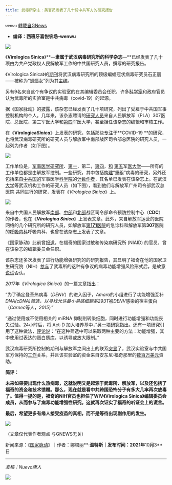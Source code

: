 ```yaml
---
title: 武毒所杂志：美官员发表了几十份中共军方的研究报告
---
```

`wenwu` [轉載自GNews](https://gnews.org/zh-hans/1572369/)

- **编译：西班牙喜悦农场–wenwu**


![](https://assets.gnews.org/wp-content/uploads/2021/10/image-55.png)

《**Virologica Sinica**》**—**隶属于武汉病毒研究所的科学杂志**—**已经发表了几十项由为共产党政权人民解放军工作的中共国研究人员，撰写的研究报告。

《Virologica Sinica》的[期刊](https://www.virosin.org/news/AimsandScope.htm)将武汉病毒研究所的顶级蝙蝠冠状病毒研究员石正丽——被称为“蝙蝠女”列为其[主编](https://www.virosin.org/news/EditorialBoard.htm)。

另有9名来自这个有争议的实验室的在其编辑委员会任职，许多[科学家](https://thenationalpulse.com/breaking/ex-cdc-chief-covid-lab-theory/)和政府官员认为武毒所的实验室是中共病毒（covid-19）的起源。

据《国家脉动》的披露，该杂志已经发表了几十项研究，列出了受雇于中共国军事控制机构的个人。几年来，该杂志聘请的[研究人员](https://www.virosin.org/news/lianjie/4356a257-b02a-4eb0-9c78-ca1a4c07f0ac_en.htm)来自人民解放军（PLA）307医院、总医院、第三军医大学和[第四](https://www.virosin.org/news/lianjie/f11f0776-703b-4114-940d-57905bdd1739_en.htm)军医大学，甚至担任该杂志的编辑和审核工作。

在《**Virologica*****Sinica***》上发表的研究，包括那些[专注](https://virosin.org/fileZGBDX/journal/article/vs/newcreate/s12250-021-00425-4.pdf)于**COVID-19 **的研究，也将武汉病毒研究所的研究人员与解放军中南部战区司令部总医院的研究人员，一起列为作者（如下图）。

![](https://assets.gnews.org/wp-content/uploads/2021/10/image-57.png)

工作单位是，[军事医学研究所](https://www.virosin.org/cn/article/id/VS19951001.0094)、[第一](https://www.virosin.org/fileZGBDX/journal/article/vs/1993/1/PDF/1993-01-03.pdf)，第二，[第四](https://www.virosin.org/fileZGBDX/journal/article/vs/2006/6/PDF/060601.pdf)，[和](https://www.virosin.org/fileup/PDF/20040201.pdf) [第五](https://www.virosin.org/fileZGBDX/journal/article/file/4f1e5be1-391c-463d-a182-b018e38d157d.pdf)军[医](https://www.virosin.org/fileZGBDX/journal/article/vs/1997/3/PDF/1997-03-05.pdf)[大学](https://www.virosin.org/fileZGBDX/journal/article/vs/2006/1/PDF/060106.pdf)——所有的工作单位都是由解放军控制。一些研究，其中包括[构建](https://www.virosin.org/fileZGBDX/journal/article/vs/2005/2/PDF/050213.pdf)“重组”病毒的研究，另外还包括来自[中共国的](https://www.virosin.org/full0/060109.pdf)军事医学[科学院](https://www.virosin.org/fileZGBDX/journal/article/vs/2006/4/PDF/060404.pdf)的[计数](https://www.virosin.org/fileZGBDX/journal/article/vs/2021/1/PDF/vs-36-1-113.pdf)[作者](https://www.virosin.org/fileZGBDX/journal/article/vs/2006/4/PDF/060416.pdf)，其名单已发表在该杂志上。在武汉[大学](https://www.virosin.org/fileZGBDX/journal/article/vs/2004/6/PDF/2004003.pdf)等武汉机构工作的研究人员（如下图），看到他们与解放军广州司令部武汉总医院 共同进行的研究，发表在《*Virologica Sinica*》上。

![](https://assets.gnews.org/wp-content/uploads/2021/10/image-59.png)

来自中共国人民解放军[南部](https://www.virosin.org/article/doi/10.1007/s12250-021-00356-0)、[中部](https://www.virosin.org/fileZGBDX/journal/article/file/0d1f8128-4b8f-4a82-ab3a-1048700895fd.pdf)和[北部](https://www.virosin.org/fileZGBDX/journal/article/file/22e033cf-49ae-40ab-9a24-f9288e853385.pdf)战区司令部命令预防控制中心（**CDC**）的作者，也在《***Virologica Sinica***》上发表文章。此外，来自解放军运营的医院网络的几个研究所的研究人员，如解放军[第](https://www.virosin.org/article/doi/10.1007/s12250-016-3914-2)[**171**](https://www.virosin.org/article/doi/10.1007/s12250-016-3914-2)[医院](https://www.virosin.org/en/article/doi/10.1007/s12250-017-4000-0)的急诊科和解放军第**307**医院的[呼吸内科](https://www.virosin.org/fileup/PDF/20140206.pdf)呼吸内科，也曾在该杂志上发表了文章。

《国家脉动》此前曾[报道](https://thenationalpulse.com/exclusive/niaid-director-on-wuhan-journal-ed-board/)，在福奇的国家过敏和传染病研究所 (NIAID) 的官员，曾在该杂志的编辑委员会任职。

该杂志还多次发表了进行功能增强研究的的研究报告，其显明了福奇在他的国家卫生研究院（NIH）[参与](https://thenationalpulse.com/exclusive/audio-fauci-funded-researcher-describes-gain-of-function-collaboration-with-wuhan-lab-reveals-nih-was-very-supportive/)了武毒所的这种有争议的病毒功能增强风险形式后，是故意[说谎](https://www.mediaite.com/tv/you-are-entirely-and-completely-incorrect-watch-faucis-epic-throwdown-with-rand-paul-on-wuhan-lab-covid-theory/)否认。

*2017*年《*Virologica Sinica*》的一篇文章[指出](https://virosin.org/fileZGBDX/journal/article/vs/2017/1/PDF/10.1007s12250-016-3902-6.pdf)：

“为了确定登革热病毒（*DENV*）的进入因子，*Amara*的小组进行了功能增强互补*DNA(cDNA)*筛选，以寻找允许最小易感细胞系*293T*被*DENV*感染的宿主蛋白（*Carnec*等人，*2015*）*”*

“通过使用或不使用相关的 miRNA 抑制剂转染细胞，同时进行功能增强和功能丧失试验。24小时后，将 Act-D 加入培养基中，”另[一项研究](https://www.virosin.org/fileZGBDX/journal/article/vs/2019/3/PDF/vs-34-3-278.pdf)指出。还有一项研究引用了这种做法，[评论说](https://www.virosin.org/fileZGBDX/journal/article/vs/2020/4/PDF/vs-35-4-363.pdf)：“在这种筛选中可以采取两种主要的方法：功能增强，其中使用过表达的蛋白质库，以诱导或放大限制。”

武汉病毒研究所控制的期刊与解放军之间出土的联系[突显](https://thenationalpulse.com/breaking/wuhan-lab-erased-military-researchers-from-site/)了，武汉实验室与中共国军方保持的[工作](https://thenationalpulse.com/exclusive/nih-signed-mou-with-chinese-science-org-funding-pla/)关系，并且该实验室的资金来自安东尼·福奇那里的[数百万美元](https://reporter.nih.gov/search/xQW6UJmWfUuOV01ntGvLwQ/project-details/9819304)资助。

**简评：**

**未来如果要出现什么热病毒，这就说明又是起源于武毒所、解放军，以及还包括了福奇的资金和技术馈赠。那么，现在就是看中共跨国恐怖分子有多大几率再次放毒了。值得一提的是，福奇的NIH官员也担任了WIV《Virologica Sinica》编辑委员会成员，从而参与了病毒功能增强性研究。这就再次证实了福奇的听证会上的谎言。**

**最后，希望更多有缘人接受疫苗的真相，而不是等待出现副作用的发生。**

![](https://assets.gnews.org/wp-content/uploads/2021/10/image-61.png)

（文章仅代表作者观点 与GNEWS无关）

新闻来源：《[国家脉动](https://thenationalpulse.com/exclusive/wuhan-lab-journal-published-pla-studies/)》｜作者：娜塔丽**·**温特斯｜发布时间：**2021**年**10**月**3**日

* * *

*发稿：Nuevo唐人*

![](https://assets.gnews.org/wp-content/uploads/2021/10/GNEWS_CH.-1.jpeg)
